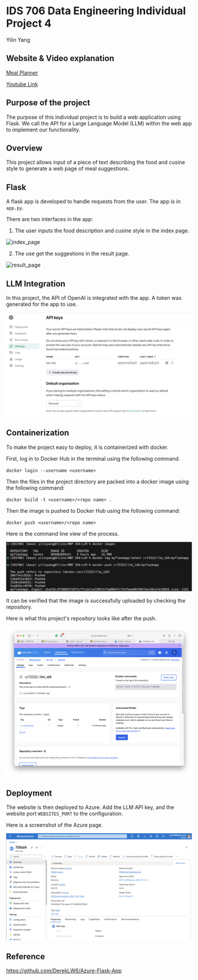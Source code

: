 
# IDS 706 Data Engineering Individual Project 4

Yilin Yang 

## Website & Video explanation
[Meal Planner](https://706id4.azurewebsites.net)


[Youtube Link]()

## Purpose of the project

The purpose of this individual project is to build a web application using Flask. We call the API for a Large Language Model (LLM) within the web app to implement our functionality.


## Overview

This project allows input of a piece of text describing the food and cusine style to generate a web page of meal suggestions.

## Flask

A flask app is developed to handle requests from the user. The app is in `app.py`.

There are two interfaces in the app: 

1. The user inputs the food description and cusine style in the index page.

![index_page](pics/input.png)

2. The use get the suggestions in the result page.

![result_page](pics/output.png)

## LLM Integration

In this project, the API of OpenAI is integrated with the app. A token was generated for the app to use.

![openai](pics/openai_api.png)

## Containerization

To make the project easy to deploy, it is containerized with docker.

First, log in to Docker Hub in the terminal using the following command.

`docker login --username <username>`


Then the files in the project directory are packed into a docker image using the following command:

`docker build -t <username>/<repo name> .`


Then the image is pushed to Docker Hub using the following command:

`docker push <username>/<repo name>`

Here is the command line view of the process.

![docker_hub](pics/push_commands.png)

It can be verified that the image is successfully uploaded by checking the repository.

Here is what this project's repository looks like after the push.

![docker_hub_repo](pics/docker_hub.png)

## Deployment

The website is then deployed to Azure. Add the LLM API key, and the website port `WEBSITES_PORT` to the configuration.

Here is a screenshot of the Azure page.

![app service](pics/azure.png)

## Reference
https://github.com/DerekLW6/Azure-Flask-App





